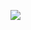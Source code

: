 <!--### Hi there 👋-->
![](https://komarev.com/ghpvc/?username=karimidbouhouch&color=green)

<!--
![Anurag's GitHub stats](https://github-readme-stats.vercel.app/api?username=karimidbouhouch&show_icons=true&theme=merko)
-->

<!--
**karimidbouhouch/karimidbouhouch** is a ✨ _special_ ✨ repository because its `README.md` (this file) appears on your GitHub profile.

Here are some ideas to get you started:

- 🔭 I’m currently working on ...
- 🌱 I’m currently learning ...
- 👯 I’m looking to collaborate on ...
- 🤔 I’m looking for help with ...
- 💬 Ask me about ...
- 📫 How to reach me: ...
- 😄 Pronouns: ...
- ⚡ Fun fact: ...
-->
